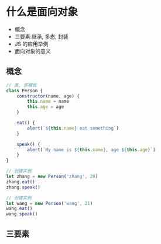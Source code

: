# 什么是面向对象

- 概念
- 三要素:继承, 多态, 封装
- JS 的应用举例
- 面向对象的意义


## 概念

```js
// 类, 即模板
class Person {
	constructor(name, age) {
		this.name = name
		this.age = age
	}

	eat() {
		alert(`${this.name} eat something`)
	}

	speak() {
		alert(`My name is ${this.name}, age ${this.age}`)
	}
}

// 创建实例
let zhang = new Person('zhang', 20)
zhang.eat()
zhang.speak()

// 创建实例
let wang = new Person('wang', 21)
wang.eat()
wang.speak()
```

## 三要素